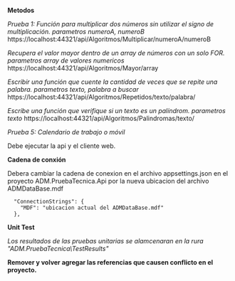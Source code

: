 **Metodos**

*Prueba 1: Función para multiplicar dos números sin utilizar el signo de multiplicación. parametros numeroA, numeroB*
https://localhost:44321/api/Algoritmos/Multiplicar/numeroA/numeroB

*Recupera el valor mayor dentro de un array de números con un solo FOR. parametros array de valores numericos*
https://localhost:44321/api/Algoritmos/Mayor/array

*Escribir una función que cuente la cantidad de veces que se repite una palabra. parametros texto, palabra a buscar*
https://localhost:44321/api/Algoritmos/Repetidos/texto/palabra/

*Escribe una función que verifique si un texto es un palíndrom. parametros texto*
https://localhost:44321/api/Algoritmos/Palindromas/texto/

*Prueba 5: Calendario de trabajo o móvil*

Debe ejecutar la api y el cliente web.

**Cadena de conxión**

Debera cambiar la cadena de conexion en el archivo appsettings.json en el proyecto ADM.PruebaTecnica.Api por la nueva ubicacion del archivo ADMDataBase.mdf
```
  "ConnectionStrings": {
    "MDF": "ubicacion actual del ADMDataBase.mdf"
  },
```


**Unit Test**

*Los resultados de las pruebas unitarias se alamcenaran en la rura "ADM.PruebaTecnica\TestResults"*


    
 **Remover y volver agregar las referencias que causen conflicto en el proyecto.**
